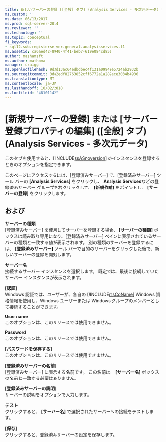 ```yaml
---
title: 新しいサーバーの登録 ([全般] タブ) (Analysis Services - 多次元データ) を編集または |Microsoft Docs
ms.custom: ''
ms.date: 06/13/2017
ms.prod: sql-server-2014
ms.reviewer: ''
ms.technology: ''
ms.topic: conceptual
f1_keywords:
- sql12.swb.registerserver.general.analysisservices.f1
ms.assetid: ca6aed42-8940-4f41-beb7-619e084cd850
author: mashamsft
ms.author: mathoma
manager: craigg
ms.openlocfilehash: 9d3d13ac64edbdbec4f131a09949e5724ab2932b
ms.sourcegitcommit: 3da2edf82763852cff6772a1a282ace3034b4936
ms.translationtype: MT
ms.contentlocale: ja-JP
ms.lasthandoff: 10/02/2018
ms.locfileid: "48101142"
---
```

# <a name="new-or-edit-server-registration-general-tab-analysis-services---multidimensional-data"></a>[新規サーバーの登録] または [サーバー登録プロパティの編集] ([全般] タブ) (Analysis Services - 多次元データ)
  このタブを使用すると、[!INCLUDE[ssASnoversion](../includes/ssasnoversion-md.md)] のインスタンスを登録するときのオプションを指定できます。  
  
 このページにアクセスするには、[登録済みサーバー] で、[登録済みサーバー] ツール バーの **[Analysis Services]** をクリックし、 **Analysis Services**などの登録済みサーバー グループを右クリックして、 **[新規作成]** をポイントし、 **[サーバーの登録]** をクリックします。  
  
## <a name="options"></a>および  
 **サーバーの種類**  
 [登録済みサーバー] を使用してサーバーを登録する場合、 **[サーバーの種類]** ボックスは読み取り専用になり、[登録済みサーバー] ペインに表示されているサーバーの種類と一致する値が表示されます。 別の種類のサーバーを登録するには、 **[登録済みサーバー]** ツール バーで目的のサーバーをクリックした後で、新しいサーバーの登録を開始します。  
  
 **サーバー名**  
 接続するサーバー インスタンスを選択します。 既定では、最後に接続していたサーバー インスタンスが表示されます。  
  
 **[認証]**  
 Windows 認証では、ユーザーが、各自の [!INCLUDE[msCoName](../includes/msconame-md.md)] Windows 資格情報を使用し、Windows ユーザーまたは Windows グループのメンバーとして接続することができます。  
  
 **User name**  
 このオプションは、このリリースでは使用できません。  
  
 **Password**  
 このオプションは、このリリースでは使用できません。  
  
 **[パスワードを保存する]**  
 このオプションは、このリリースでは使用できません。  
  
 **[登録済みサーバーの名前]**  
 [登録済みサーバー] に表示する名前です。 この名前は、 **[サーバー名]** ボックスの名前と一致する必要はありません。  
  
 **[登録済みサーバーの説明]**  
 サーバーの説明をオプションで入力します。  
  
 **テスト**  
 クリックすると、 **[サーバー名]** で選択されたサーバーへの接続をテストします。  
  
 **[保存]**  
 クリックすると、登録済みサーバーの設定を保存します。  
  
  
